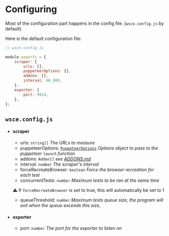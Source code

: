 # Configuring

Most of the configuration part happens in the config file. (`wsce.config.js` by default)

Here is the default configuration file: 
```js
// wsce.config.js

module.exports = {
    scraper: {
        urls: [],
        puppeteerOptions: {},
        addons: [],
        interval: 60_000,
    },
    exporter: {
        port: 9924,
    },
};
```

## `wsce.config.js`

- #### scraper
    - urls: `string[]` _The URLs to measure_
    - puppeteerOptions: [`PuppeteerOptions`](https://pptr.dev/#?product=Puppeteer&version=v13.0.1&show=api-puppeteerlaunchoptions) _Options object to pass to the puppeteer `launch` function_
    - addons: `Addon[]` _see [ADDONS.md](./ADDONS.md)_
    - interval: `number` _The scraper's interval_
    - forceRecreateBrowser: `boolean` _Force the browser recreation for each test_
    - concurrentTests: `number` _Maximum tests to be ran at the same time_

    :warning: If `forceRecreateBrowser` is set to true, this will automatically be set to 1

    - queueThreshold: `number` _Maximum tests queue size, the program will exit when the queue exceeds this size_,
- #### exporter
    - port: `number` _The port for the exporter to listen on_
